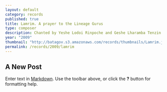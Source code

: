 ```yaml
---
layout: default
category: records
published: true
title: Lamrim. A prayer to the Lineage Gurus
type: composer
description: Chanted by Yeshe Lodoi Rinpoche and Geshe Lharamba Tenzin
year: "2009"
thumbnail: "http://batagov.s3.amazonaws.com/records/thumbnails/Lamrim.jpg"
permalink: /records/2009/lamrim
---
```


## A New Post

Enter text in [Markdown](http://daringfireball.net/projects/markdown/). Use the toolbar above, or click the **?** button for formatting help.
